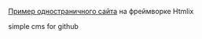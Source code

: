 
<a href="https://sergeyovechkin.github.io/simple-cms//">Пример одностраничного сайта</a> на фреймворке Htmlix

simple cms for github 








